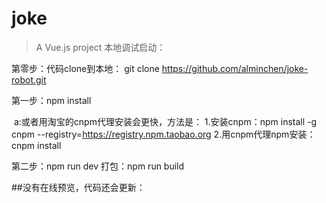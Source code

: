 # joke
> A Vue.js project
本地调试启动：

第零步：代码clone到本地： git clone https://github.com/alminchen/joke-robot.git

第一步：npm install

 a:或者用淘宝的cnpm代理安装会更快，方法是：
 1.安装cnpm：npm install -g cnpm --registry=https://registry.npm.taobao.org 
 2.用cnpm代理npm安装： cnpm install

第二步：npm run dev
打包：npm run build

##没有在线预览，代码还会更新：


